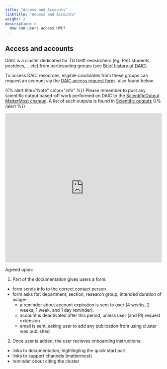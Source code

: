 ```yaml
---
title: "Access and Accounts"
linkTitle: "Access and Accounts"
weight: 2
description: >
  How can users access HPC?
---
```




## Access and accounts


DAIC is a cluster dedicated for TU Delft researchers (eg, PhD students, postdocs, .. etc) from participating groups (see [Brief history of DAIC](_index.md#brief-history-of-daic)). 

To access DAIC resources, eligible candidates from these groups can request an account via the [DAIC access request form](https://forms.office.com/e/tSAckyHevL)- also found below.

{{% alert title="Note" color="info" %}}
Please remember to post any scientific output based-off work performed on DAIC to the [ScientificOutput MatterMost channel](https://mattermost.tudelft.nl/daic/channels/scientificoutput). 
A list of such outputs is found in [Scientific outputs](scientific_outputs.md#scientific-outputs)
{{% /alert %}}


<iframe width="640px" height="480px" src="https://forms.office.com/e/tSAckyHevL?embed=true" frameborder="0" marginwidth="0" marginheight="0" style="border: none; max-width:100%; max-height:100vh" allowfullscreen webkitallowfullscreen mozallowfullscreen msallowfullscreen> </iframe>


Agreed upon:
1. Part of the documentation gives users a form:
  * form sends info to the correct contact person
  * form asks for: department, section, research group, intended duration of usage- 
    - a reminder about account expiration is sent to user (4 weeks, 2 weeks, 1 week, and 1 day reminder). 
    - account is deactivated after this period, unless user (and PI) request extension
    - email is sent, asking user to add any publication from using cluster was published
2. Once user is added, the user recieves onboarding instructions:
  * links to documentaiton, highlihgting the quick start part
  * links to support channels (mattermost)
  * reminder about citing the cluster




